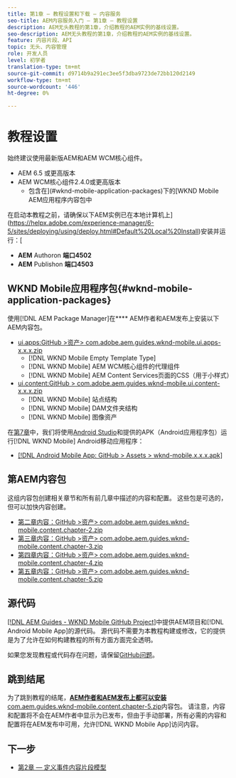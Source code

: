 ```yaml
---
title: 第1章 — 教程设置和下载 — 内容服务
seo-title: AEM内容服务入门 — 第1章 — 教程设置
description: AEM无头教程的第1章，介绍教程的AEM实例的基线设置。
seo-description: AEM无头教程的第1章，介绍教程的AEM实例的基线设置。
feature: 内容片段、API
topic: 无头、内容管理
role: 开发人员
level: 初学者
translation-type: tm+mt
source-git-commit: d9714b9a291ec3ee5f3dba9723de72bb120d2149
workflow-type: tm+mt
source-wordcount: '446'
ht-degree: 0%

---
```



# 教程设置

始终建议使用最新版AEM和AEM WCM核心组件。

* AEM 6.5 或更高版本
* AEM WCM核心组件2.4.0或更高版本
   * 包含在](#wknd-mobile-application-packages)下的[WKND Mobile AEM应用程序内容包中

在启动本教程之前，请确保以下AEM实例已在本地计算机上](https://helpx.adobe.com/experience-manager/6-5/sites/deploying/using/deploy.html#Default%20Local%20Install)安装并运行：[

* **AEM** Authoron **端口4502**
* **AEM** Publishon **端口4503**

## WKND Mobile应用程序包{#wknd-mobile-application-packages}

使用[!DNL AEM Package Manager]在&#x200B;**** AEM作者和AEM发布上安装以下AEM内容包。

* [ui.apps:GitHub >资产> com.adobe.aem.guides.wknd-mobile.ui.apps-x.x.x.zip](https://github.com/adobe/aem-guides-wknd-mobile/releases/latest)
   * [!DNL WKND Mobile Empty Template Type]
   * [!DNL WKND Mobile] AEM WCM核心组件的代理组件
   * [!DNL WKND Mobile] AEM Content Services页面的CSS（用于小样式）
* [ui.content:GitHub > com.adobe.aem.guides.wknd-mobile.ui.content-x.x.x.zip](https://github.com/adobe/aem-guides-wknd-mobile/releases/latest)
   * [!DNL WKND Mobile] 站点结构
   * [!DNL WKND Mobile] DAM文件夹结构
   * [!DNL WKND Mobile] 图像资产

在[第7章](./chapter-7.md)中，我们将使用[Android Studio](https://developer.android.com/studio)和提供的APK（Android应用程序包）运行[!DNL WKND Mobile] Android移动应用程序：

* [[!DNL Android Mobile App: GitHub > Assets > wknd-mobile.x.x.x.apk]](https://github.com/adobe/aem-guides-wknd-mobile/releases/latest)

## 第AEM内容包

这组内容包创建相关章节和所有前几章中描述的内容和配置。 这些包是可选的，但可以加快内容创建。

* [第二章内容：GitHub >资产> com.adobe.aem.guides.wknd-mobile.content.chapter-2.zip](https://github.com/adobe/aem-guides-wknd-mobile/releases/latest)
* [第三章内容：GitHub >资产> com.adobe.aem.guides.wknd-mobile.content.chapter-3.zip](https://github.com/adobe/aem-guides-wknd-mobile/releases/latest)
* [第四章内容：GitHub >资产> com.adobe.aem.guides.wknd-mobile.content.chapter-4.zip](https://github.com/adobe/aem-guides-wknd-mobile/releases/latest)
* [第五章内容：GitHub >资产> com.adobe.aem.guides.wknd-mobile.content.chapter-5.zip](https://github.com/adobe/aem-guides-wknd-mobile/releases/latest)

## 源代码

[[!DNL AEM Guides - WKND Mobile GitHub Project]](https://github.com/adobe/aem-guides-wknd-mobile)中提供AEM项目和[!DNL Android Mobile App]的源代码。 源代码不需要为本教程构建或修改，它的提供是为了允许在如何构建教程的所有方面方面完全透明。

如果您发现教程或代码存在问题，请保留[GitHub问题](https://github.com/adobe/aem-guides-wknd-mobile/issues)。

## 跳到结尾

为了跳到教程的结尾，[**AEM作者和AEM发布上都可以安装** com.aem.guides.wknd-mobile.content.chapter-5.zip](https://github.com/adobe/aem-guides-wknd-mobile/releases/latest)内容包。 请注意，内容和配置将不会在AEM作者中显示为已发布，但由于手动部署，所有必需的内容和配置将在AEM发布中可用，允许[!DNL WKND Mobile App]访问内容。


## 下一步

* [第2章 — 定义事件内容片段模型](./chapter-2.md)
